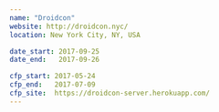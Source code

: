 ```yaml
---
name: "Droidcon"
website: http://droidcon.nyc/
location: New York City, NY, USA

date_start: 2017-09-25
date_end:   2017-09-26

cfp_start: 2017-05-24
cfp_end:   2017-07-09
cfp_site:  https://droidcon-server.herokuapp.com/
---
```

